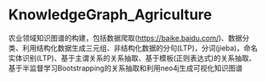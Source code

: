 # KnowledgeGraph_Agriculture
农业领域知识图谱的构建，包括数据爬取(https://baike.baidu.com/)、数据分类、利用结构化数据生成三元组、非结构化数据的分句(LTP)，分词(jieba)，命名实体识别(LTP)、基于主谓关系的关系抽取、基于模板(正则表达式)的关系抽取、基于半监督学习Bootstrapping的关系抽取和利用neo4j生成可视化知识图谱
